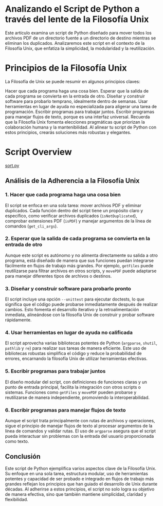 # Analizando el Script de Python a través del lente de la Filosofía Unix

Este artículo examina un script de Python diseñado para mover todos los archivos PDF de un directorio fuente a un directorio de destino mientras se eliminan los duplicados. Analizaremos este script en el contexto de la Filosofía Unix, que enfatiza la simplicidad, la modularidad y la reutilización.

# Principios de la Filosofía Unix

La Filosofía de Unix se puede resumir en algunos principios claves:

Hacer que cada programa haga una cosa bien.
Esperar que la salida de cada programa se convierta en la entrada de otro.
Diseñar y construir software para probarlo temprano, idealmente dentro de semanas.
Usar herramientas en lugar de ayuda no especializada para aligerar una tarea de programación.
Escribir programas para trabajar juntos.
Escribir programas para manejar flujos de texto, porque es una interfaz universal.
Recuerda que la Filosofía Unix fomenta elecciones pragmáticas que priorizan la colaboración humana y la mantenibilidad. Al alinear tu script de Python con estos principios, crearás soluciones más robustas y elegantes.

# Script Overview

[sort.py](tools/sort.py)

## Análisis de la Adherencia a la Filosofía Unix

### 1. Hacer que cada programa haga una cosa bien

El script se enfoca en una sola tarea: mover archivos PDF y eliminar duplicados. Cada función dentro del script tiene un propósito claro y específico, como verificar archivos duplicados (`isNotDuplicated`), comprobar extensiones PDF (`isPDF`) y manejar argumentos de la línea de comandos (`get_cli_args`).

### 2. Esperar que la salida de cada programa se convierta en la entrada de otro

Aunque este script es autónomo y no alimenta directamente su salida a otro programa, está diseñado de manera que sus funciones puedan integrarse fácilmente en flujos de trabajo más grandes. Por ejemplo, `getFiles` puede reutilizarse para filtrar archivos en otros scripts, y `movePDF` puede adaptarse para manejar diferentes tipos de archivos o destinos.

### 3. Diseñar y construir software para probarlo pronto

El script incluye una opción `--unittest` para ejecutar doctests, lo que significa que el código puede probarse inmediatamente después de realizar cambios. Esto fomenta el desarrollo iterativo y la retroalimentación inmediata, alineándose con la filosofía Unix de construir y probar software rápidamente.

### 4. Usar herramientas en lugar de ayuda no calificada

El script aprovecha varias bibliotecas potentes de Python (`argparse`, `shutil`, `pathlib` y `re`) para realizar sus tareas de manera eficiente. Este uso de bibliotecas robustas simplifica el código y reduce la probabilidad de errores, encarnando la filosofía Unix de utilizar herramientas efectivas.

### 5. Escribir programas para trabajar juntos

El diseño modular del script, con definiciones de funciones claras y un punto de entrada principal, facilita la integración con otros scripts o sistemas. Funciones como `getFiles` y `movePDF` pueden probarse y reutilizarse de manera independiente, promoviendo la interoperabilidad.

### 6. Escribir programas para manejar flujos de texto

Aunque el script trata principalmente con rutas de archivos y operaciones, sigue el principio de manejar flujos de texto al procesar argumentos de la línea de comandos y validar rutas. El uso de `argparse` asegura que el script pueda interactuar sin problemas con la entrada del usuario proporcionada como texto.

## Conclusión

Este script de Python ejemplifica varios aspectos clave de la Filosofía Unix. Su enfoque en una sola tarea, estructura modular, uso de herramientas potentes y capacidad de ser probado e integrado en flujos de trabajo más grandes reflejan los principios que han guiado el desarrollo de Unix durante décadas. Al adherirse a estos principios, el script no solo logra su objetivo de manera efectiva, sino que también mantiene simplicidad, claridad y flexibilidad.
